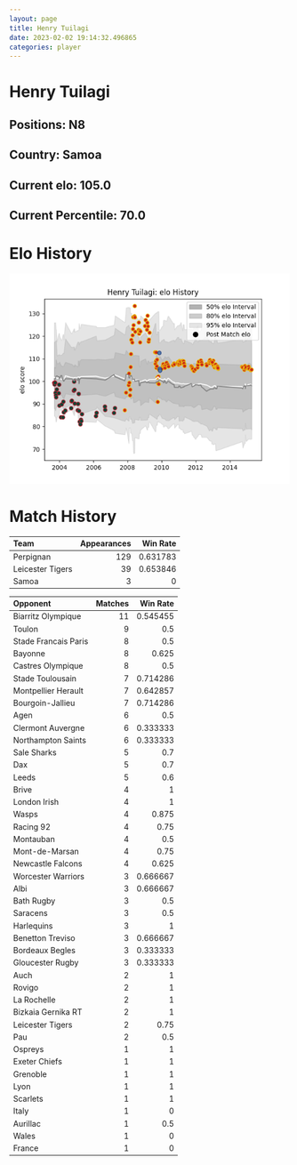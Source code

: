 ```yaml
---  
layout: page  
title: Henry Tuilagi  
date: 2023-02-02 19:14:32.496865  
categories: player  
---
```

# Henry Tuilagi

## Positions: N8

## Country: Samoa

## Current elo: 105.0

## Current Percentile: 70.0

# Elo History


![elo history](history_HenryTuilagi.png)
# Match History


| Team             |   Appearances |   Win Rate |
|:-----------------|--------------:|-----------:|
| Perpignan        |           129 |   0.631783 |
| Leicester Tigers |            39 |   0.653846 |
| Samoa            |             3 |   0        |

| Opponent             |   Matches |   Win Rate |
|:---------------------|----------:|-----------:|
| Biarritz Olympique   |        11 |   0.545455 |
| Toulon               |         9 |   0.5      |
| Stade Francais Paris |         8 |   0.5      |
| Bayonne              |         8 |   0.625    |
| Castres Olympique    |         8 |   0.5      |
| Stade Toulousain     |         7 |   0.714286 |
| Montpellier Herault  |         7 |   0.642857 |
| Bourgoin-Jallieu     |         7 |   0.714286 |
| Agen                 |         6 |   0.5      |
| Clermont Auvergne    |         6 |   0.333333 |
| Northampton Saints   |         6 |   0.333333 |
| Sale Sharks          |         5 |   0.7      |
| Dax                  |         5 |   0.7      |
| Leeds                |         5 |   0.6      |
| Brive                |         4 |   1        |
| London Irish         |         4 |   1        |
| Wasps                |         4 |   0.875    |
| Racing 92            |         4 |   0.75     |
| Montauban            |         4 |   0.5      |
| Mont-de-Marsan       |         4 |   0.75     |
| Newcastle Falcons    |         4 |   0.625    |
| Worcester Warriors   |         3 |   0.666667 |
| Albi                 |         3 |   0.666667 |
| Bath Rugby           |         3 |   0.5      |
| Saracens             |         3 |   0.5      |
| Harlequins           |         3 |   1        |
| Benetton Treviso     |         3 |   0.666667 |
| Bordeaux Begles      |         3 |   0.333333 |
| Gloucester Rugby     |         3 |   0.333333 |
| Auch                 |         2 |   1        |
| Rovigo               |         2 |   1        |
| La Rochelle          |         2 |   1        |
| Bizkaia Gernika RT   |         2 |   1        |
| Leicester Tigers     |         2 |   0.75     |
| Pau                  |         2 |   0.5      |
| Ospreys              |         1 |   1        |
| Exeter Chiefs        |         1 |   1        |
| Grenoble             |         1 |   1        |
| Lyon                 |         1 |   1        |
| Scarlets             |         1 |   1        |
| Italy                |         1 |   0        |
| Aurillac             |         1 |   0.5      |
| Wales                |         1 |   0        |
| France               |         1 |   0        |